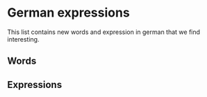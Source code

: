 # German expressions
This list contains new words and expression in german that we find interesting.

## Words

## Expressions
